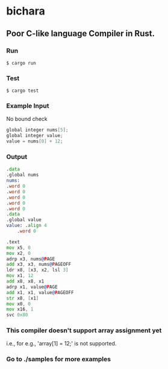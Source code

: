 # bichara

## Poor C-like language Compiler in Rust.

### Run
```shell
$ cargo run
```

### Test
```shell
$ cargo test
```

### Example Input
No bound check
```c
global integer nums[5];
global integer value;
value = nums[0] + 12;
```

### Output
```asm
.data
.global nums
nums:
.word 0
.word 0
.word 0
.word 0
.word 0
.data
.global value
value: .align 4
	.word 0

.text
mov x5, 0
mov x2, 0
adrp x3, nums@PAGE
add x3, x3, nums@PAGEOFF
ldr x8, [x3, x2, lsl 3]
mov x1, 12
add x8, x8, x1
adrp x1, value@PAGE
add x1, x1, value@PAGEOFF
str x8, [x1]
mov x0, 0
mov x16, 1
svc 0x80
```

### This compiler doesn't support array assignment yet
i.e., for e.g., 'array[1] = 12;' is not supported.

### Go to ./samples for more examples
